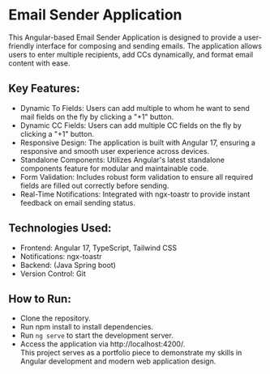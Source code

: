 # Email Sender Application
This Angular-based Email Sender Application is designed to provide a user-friendly interface for composing and sending emails. The application allows users to enter multiple recipients, add CCs dynamically, and format email content with ease.

## Key Features:
- Dynamic To Fields: Users can add multiple to whom he want to send mail fields on the fly by clicking a "+1" button.
- Dynamic CC Fields: Users can add multiple CC fields on the fly by clicking a "+1" button.
- Responsive Design: The application is built with Angular 17, ensuring a responsive and smooth user experience across devices.
- Standalone Components: Utilizes Angular's latest standalone components feature for modular and maintainable code.
- Form Validation: Includes robust form validation to ensure all required fields are filled out correctly before sending.
- Real-Time Notifications: Integrated with ngx-toastr to provide instant feedback on email sending status.

## Technologies Used:
- Frontend: Angular 17, TypeScript, Tailwind CSS
- Notifications: ngx-toastr
- Backend: (Java Spring boot)
- Version Control: Git

## How to Run:
- Clone the repository.
- Run npm install to install dependencies.
- Run `ng serve` to start the development server.
- Access the application via http://localhost:4200/.<br>
This project serves as a portfolio piece to demonstrate my skills in Angular development and modern web application design.
